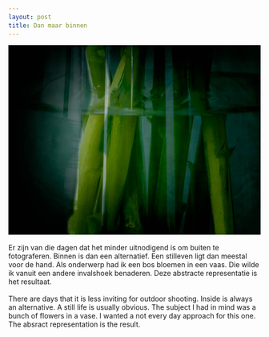```yaml
---
layout: post
title: Dan maar binnen
---
```


![planten](/images/planten.jpg)

Er zijn van die dagen dat het minder uitnodigend is om buiten te fotograferen. Binnen is dan een alternatief. Een stilleven ligt dan meestal voor de hand. Als onderwerp had ik een bos bloemen in een vaas. Die wilde ik vanuit een andere invalshoek benaderen. Deze abstracte representatie is het resultaat.
<br><br>
There are days that it is less inviting for outdoor shooting. Inside is always an alternative. A still life is usually obvious. The subject I had in mind was a bunch of flowers in a vase. I wanted a not every day approach for this one. The absract representation is the result.